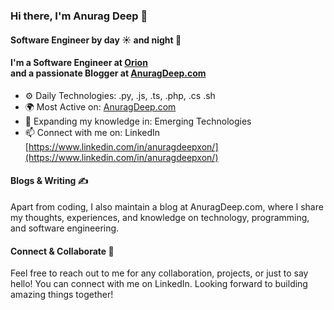 ### Hi there, I'm Anurag Deep 👋
#### Software Engineer by day ☀️ and night 🌙
#### I'm a Software Engineer at [Orion](https://orionesolutions.com/)<br> and a passionate Blogger at [AnuragDeep.com](https://anuragdeep.com/)

- ⚙️ Daily Technologies: .py, .js, .ts, .php, .cs .sh
- 🌍 Most Active on: [AnuragDeep.com](https://anuragdeep.com/)
- 🌱 Expanding my knowledge in: Emerging Technologies
- 📫 Connect with me on: LinkedIn [https://www.linkedin.com/in/anuragdeepxon/](https://www.linkedin.com/in/anuragdeepxon/)

#### Blogs & Writing ✍️
Apart from coding, I also maintain a blog at AnuragDeep.com, where I share my thoughts, experiences, and knowledge on technology, programming, and software engineering.

#### Connect & Collaborate 🤝
Feel free to reach out to me for any collaboration, projects, or just to say hello! You can connect with me on LinkedIn. Looking forward to building amazing things together!
